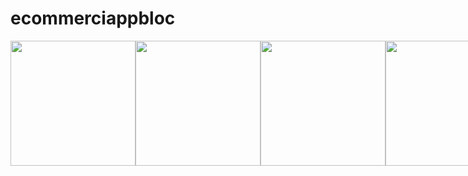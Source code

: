 # ecommerciappbloc
<div style="display: flex;">
  <img src="https://user-images.githubusercontent.com/115031668/236112131-59851180-cffd-491f-b243-6d3fbc4c9e2f.png" width="200">
  <img src="https://user-images.githubusercontent.com/115031668/236112138-123d5466-2a21-4c26-8a50-96c778a3dc29.png" width="200">
  <img src="https://user-images.githubusercontent.com/115031668/236112144-4482b1fe-ec5d-4b59-8e45-ab24d3e8b97c.png" width="200">
  <img src="https://user-images.githubusercontent.com/115031668/236112156-20bc5e1d-b2f1-4147-9da0-9d871c1dfc4c.png" width="200">
  <img src="https://user-images.githubusercontent.com/115031668/236112168-00188d71-0fdb-438a-9122-824fac7d09b0.png" width="200">
  <img src="https://user-images.githubusercontent.com/115031668/236112174-a461bdd3-2929-462d-98e9-6f93aba08df4.png" width="200">
  <img src="https://user-images.githubusercontent.com/115031668/236112179-e84f9031-a0a1-475c-a1ac-f8f89e9b29a7.png" width="200">
  <img src="https://user-images.githubusercontent.com/115031668/236112193-a83bc277-9c5f-4c13-b9ff-a0e6760a28dc.PNG" width="200">
  <img src="https://user-images.githubusercontent.com/115031668/236112196-f4a7770e-c4c1-43d6-834d-d0fef2bf0615.PNG" width="200">
  <img src="https://user-images.githubusercontent.com/115031668/236112203-e4675dee-bd43-4ec0-be1c-f6f2c8713434.png" width="200">
</div>
